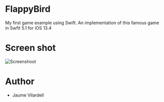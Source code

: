 # FlappyBird
My first game example using Swift.
An implementation of this famous game in Swfit 5.1 for iOS 13.4


# Screen shot
![Screenshoot](FlappyBird/FlappyBird/Images/ScreenShoot.png)


# Author

- Jaume Vilardell
